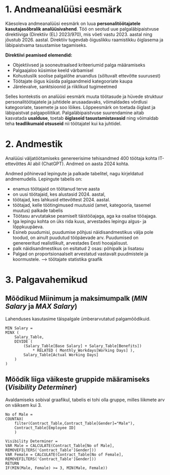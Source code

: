# 1. Andmeanalüüsi eesmärk

Käesoleva andmeanalüüsi eesmärk on luua **personalitöötajatele kasutajasõbralik analüüsivahend**. Töö on seotud uue palgaläbipaistvuse direktiiviga (Direktiiv (EL) 2023/970), mis võeti vastu 2023. aastal ning jõustub 2026. aastal. Direktiiv tugevdab õiguslikku raamistikku õiglasema ja läbipaistvama tasustamise tagamiseks.

**Direktiivi peamised elemendid:**  
- Objektiivsed ja sooneutraalsed kriteeriumid palga määramiseks  
- Palgaajaloo küsimise keeld värbamisel  
- Kohustuslik soolise palgalõhe aruandlus (sõltuvalt ettevõtte suurusest)  
- Töötajate õigus küsida palgaandmeid kategooriate kaupa  
- Järelevalve, sanktsioonid ja riiklikud tugimeetmed  

Selles kontekstis on analüüsi eesmärk muuta töötasude ja hüvede struktuur personalitöötajatele ja juhtidele arusaadavaks, võimaldades võrdlusi kategooriate, tasemete ja soo lõikes. Lõppeesmärk on toetada õiglast ja läbipaistvat palgapoliitikat. Palgaläbipaistvuse suurendamine aitab kasvatada **usalduse**, toetab **õiglaseid tasustamistavasid** ning võimaldab teha **teadlikumaid otsuseid** nii töötajatel kui ka juhtidel.  

# 2. Andmestik
Analüüsi väljatöötamiseks genereerisime tehisandmed 400 töötaja kohta IT-ettevõttes AI abil (ChatGPT). Andmed on aasta 2024 kohta.

Andmed põhinevad lepingute ja palkade tabelitel, nagu kirjeldatud andmemudelis.
Lepingute tabelis on:
- enamus töötajaid on töötanud terve aasta
- on uusi töötajaid, kes alustasid 2024. aastal,
- töötajad, kes lahkusid ettevõttest 2024. aastal.
- töötajad, kelle töötingimused muutusid (amet, kategooria, tasemel muutus)
palkade tabelis
- Töötasu arvutatakse peamiselt täistööajaga, aga ka osalise tööajaga.
- Iga lepingu kohta on üks rida kuus, arvestades lepingu algus- ja lõppkuupäeva.
- Esineb puudumisi, puudumise põhjusi näidisandmestikus välja pole toodud, on ainult puudutud tööpäevade arv. Puudumised on genereeritud realistlikult, arvestades Eesti hooajalisust. 
- palk näidisandmestikus on esitatud 2 osas: põhipalk ja lisatasu
- Palgad on proportsionaalselt arvestatud vastavalt puudmistele ja koormustele.
--> töötajate statistika graafik

# 3. Palgavahemikud
## Mõõdikud Miinimum ja maksimumpalk (*MIN Salary* ja *MAX Salary*)
Lahenduses kasutasime täispalgale ümberarvutatud palgamõõdikuid.
```
MIN Salary = 
MINX (
    Salary_Table,
    DIVIDE (
        (Salary_Table[Base Salary] + Salary_Table[Benefits])
            * RELATED ( Monthly_Workdays[Working Days] ),
        Salary_Table[Actual Working Days]
    )
)
```
## Mõõdik liiga väikeste gruppide määramiseks (*Visibility Determiner*)
Avaldamiseks sobival graafikul, tabelis ei tohi olla gruppe, milles liikmete arv on väiksem kui 3.
```
No of Male = 
COUNTAX(
    filter(Contract_Table,Contract_Table[Gender]="Male"),
    Contract_Table[Employee ID]
    )
```
```
Visibility Determiner = 
VAR Male = CALCULATE(Contract_Table[No of Male], REMOVEFILTERS('Contract_Table'[Gender])) 
VAR Female = CALCULATE(Contract_Table[No of Female], REMOVEFILTERS('Contract_Table'[Gender]))
RETURN
IF(MIN(Male, Female) >= 3, MIN(Male, Female))
```
